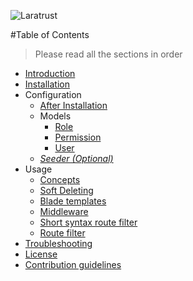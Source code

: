 ![Laratrust](http://i.imgur.com/7yWsc9J.png?1)

#Table of Contents

> Please read all the sections in order

- [Introduction](README.md)
- [Installation](installation.md)
- Configuration
   - [After Installation](config.md)
   - Models
       - [Role](role.md)
       - [Permission](permission.md)
       - [User](user.md)
   - [_Seeder (Optional)_](seeder.md)
- Usage 
  - [Concepts](concepts.md)
  - [Soft Deleting](soft-deleting.md)
  - [Blade templates](blade.md)
  - [Middleware](middleware.md)
  - [Short syntax route filter](short-route.md)
  - [Route filter](route-filter.md)
- [Troubleshooting](troubleshooting.md)
- [License](license.md)
- [Contribution guidelines](contribution-guidelines.md)